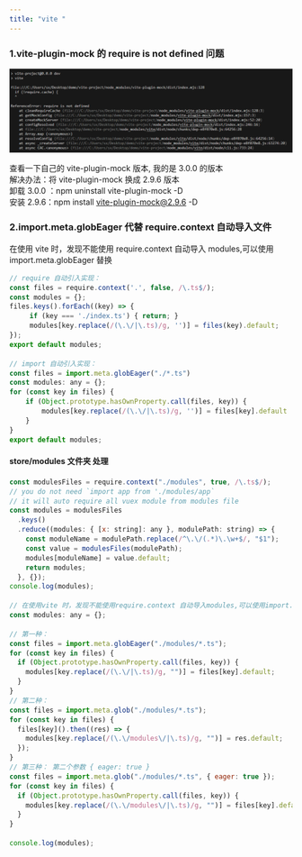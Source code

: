 ```yaml
---
title: "vite "
---
```


### 1.vite-plugin-mock 的 require is not defined 问题

![vite-plugin-mock](/images/vite/vite-plugin-mock.png)

查看一下自己的 vite-plugin-mock 版本, 我的是 3.0.0 的版本  
解决办法：将 vite-plugin-mock 换成 2.9.6 版本  
卸载 3.0.0 ：npm uninstall vite-plugin-mock -D  
安装 2.9.6：npm install vite-plugin-mock@2.9.6 -D

### 2.import.meta.globEager 代替 require.context 自动导入文件

在使用 vite 时，发现不能使用 require.context 自动导入 modules,可以使用 import.meta.globEager 替换

```js
// require 自动引入实现：
const files = require.context('.', false, /\.ts$/);
const modules = {};
files.keys().forEach((key) => {
     if (key === './index.ts') { return; }
     modules[key.replace(/(\.\/|\.ts)/g, '')] = files(key).default;
});
export default modules;

// import 自动引入实现：
const files = import.meta.globEager("./*.ts")
const modules: any = {};
for (const key in files) {
    if (Object.prototype.hasOwnProperty.call(files, key)) {
        modules[key.replace(/(\.\/|\.ts)/g, '')] = files[key].default
    }
}
export default modules;
```

#### store/modules 文件夹 处理

```js
const modulesFiles = require.context("./modules", true, /\.ts$/);
// you do not need `import app from './modules/app`
// it will auto require all vuex module from modules file
const modules = modulesFiles
  .keys()
  .reduce((modules: { [x: string]: any }, modulePath: string) => {
    const moduleName = modulePath.replace(/^\.\/(.*)\.\w+$/, "$1");
    const value = modulesFiles(modulePath);
    modules[moduleName] = value.default;
    return modules;
  }, {});
console.log(modules);

// 在使用vite 时，发现不能使用require.context 自动导入modules,可以使用import.meta.globEager替换
const modules: any = {};

// 第一种：
const files = import.meta.globEager("./modules/*.ts");
for (const key in files) {
  if (Object.prototype.hasOwnProperty.call(files, key)) {
    modules[key.replace(/(\.\/|\.ts)/g, "")] = files[key].default;
  }
}
// 第二种：
const files = import.meta.glob("./modules/*.ts");
for (const key in files) {
  files[key]().then((res) => {
    modules[key.replace(/(\.\/modules\/|\.ts)/g, "")] = res.default;
  });
}
// 第三种： 第二个参数 { eager: true }
const files = import.meta.glob("./modules/*.ts", { eager: true });
for (const key in files) {
  if (Object.prototype.hasOwnProperty.call(files, key)) {
    modules[key.replace(/(\.\/modules\/|\.ts)/g, "")] = files[key].default;
  }
}

console.log(modules);
```
